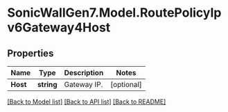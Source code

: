 # SonicWallGen7.Model.RoutePolicyIpv6Gateway4Host

## Properties

Name | Type | Description | Notes
------------ | ------------- | ------------- | -------------
**Host** | **string** | Gateway IP. | [optional] 

[[Back to Model list]](../README.md#documentation-for-models) [[Back to API list]](../README.md#documentation-for-api-endpoints) [[Back to README]](../README.md)

